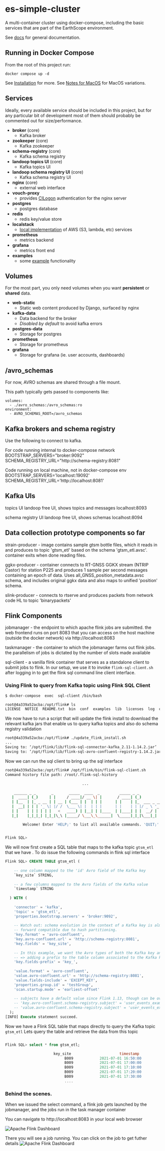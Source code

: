 # es-simple-cluster

A multi-container cluster using docker-compose, including the basic services that are part of the EarthScope environment.

See [docs](docs/) for general documentation.

## Running in Docker Compose

From the root of this project run:

    docker compose up -d

See [Installation](docs/Installation.md) for more.
See [Notes for MacOS](docs/Installation.md#notesformacos) for MacOS variations.

## Services

Ideally, every available service should be included in this project, but for any particular bit of development most of them should probably be commented out for size/performance.

- **broker** (core)
  - Kafka broker
- **zookeeper** (core)
  - Kafka zookeeper
- **schema-registry** (core)
  - Kafka schema registry
- **landoop topics UI** (core)
  - Kafka topics UI
- **landoop schema registry UI** (core)
  - Kafka schema registry UI
- **nginx** (core)
  - external web interface
- **vouch-proxy**
  - provides [CILogon](https://cilogon.org/) authentication for the nginx server
- **postgres**
  - postgres database
- **redis**
  - redis key/value store
- **localstack**
  - [local implementation](docs/localstack/) of AWS (S3, lambda, etc) services
- **prometheus**
  - metrics backend
- **grafana**
  - metrics front end
- **examples**
  - some [example](docs/example/) functionality

## Volumes

For the most part, you only need volumes when you want **persistent** or **shared** data.

- **web-static**
  - Static web content produced by Django, surfaced by nginx
- **kafka-data**
  - Data backend for the broker
  - _Disabled by default_ to avoid kafka errors
- **postgres-data**
  - Storage for postgres
- **prometheus**
  - Storage for prometheus
- **grafana**
  - Storage for grafana (ie. user accounts, dashboards)

## /avro_schemas

For now, AVRO schemas are shared through a file mount.

This path typically gets passed to components like:

    volumes:
      - ./avro_schemas:/avro_schemas:ro
    environment:
      - AVRO_SCHEMAS_ROOT=/avro_schemas

## Kafka brokers and schema registry

Use the following to connect to kafka.

For code running internal to docker-compose network
BOOTSTRAP_SERVERS="broker:9092"
SCHEMA_REGISTRY_URL="http://schema-registry:8081"

Code running on local machine, not in docker-compose env
BOOTSTRAP_SERVERS='localhost:19092'
SCHEMA_REGISTRY_URL='http://localhost:8081'

## Kafka UIs

topics UI
landoop free UI, shows topics and messages
localhost:8093

schema registry UI
landoop free UI, shows schemas
localhost:8094

## Data collection prototype components so far

strain-producer - image contains sample gtsm bottle files, which it reads in and produces to topic 'gtsm_etl' based on the schema 'gtsm_etl.avsc'.  container exits when done reading files.

ggkx-producer - container connects to RT-GNSS GGKX stream (NTRIP Castor) for station P225 and produces 1 sample per second messages containing an epoch of data.  Uses all_GNSS_position_metadata.avsc schema, and includes original ggkx data and also maps to unified 'position' schema.

slink-producer - connects to rtserve and produces packets from network code HL to topic 'binarypackets'

## Flink Components

 jobmanager - the endpoint to which apache flink jobs are submitted. the web frontend runs on port 8083 that you can access on the host machine (outside the docker network) via http://localhost:8083
 
 taskmanager - the container to which the jobmanager farms out flink jobs. the parallelism of jobs is dictated by the number of slots made available 
 
 sql-client - a vanilla flink container that serves as a standalone client to submit jobs to flink. In our setup, we use it to invoke  `flink-sql-client.sh` after logging in to get the flink sql command line client interface.

### Using Flink to query from Kafka topic using Flink SQL Client
```bash 
$ docker-compose  exec  sql-client /bin/bash

root@4a339a52acba:/opt/flink# ls
LICENSE  NOTICE  README.txt  bin  conf	examples  lib  licenses  log  opt  plugins  update_flink_install.sh
```

We now have to run a script that will update the flink install to download the relevant kafka jars that enable us to query kafka topics and also do schema registry validation

```bash
root@4a339a52acba:/opt/flink# ./update_flink_install.sh 
...
Saving to: ‘/opt/flink/lib/flink-sql-connector-kafka_2.11-1.14.2.jar’
Saving to: ‘/opt/flink/lib/flink-sql-avro-confluent-registry-1.14.2.jar’
```

Now we can run the sql client to bring up the sql interface
```bash
root@4a339a52acba:/opt/flink# /opt/flink/bin/flink-sql-client.sh
Command history file path: /root/.flink-sql-history

                                   ...
          
    ______ _ _       _       _____  ____  _         _____ _ _            _  BETA   
   |  ____| (_)     | |     / ____|/ __ \| |       / ____| (_)          | |  
   | |__  | |_ _ __ | | __ | (___ | |  | | |      | |    | |_  ___ _ __ | |_ 
   |  __| | | | '_ \| |/ /  \___ \| |  | | |      | |    | | |/ _ \ '_ \| __|
   | |    | | | | | |   <   ____) | |__| | |____  | |____| | |  __/ | | | |_ 
   |_|    |_|_|_| |_|_|\_\ |_____/ \___\_\______|  \_____|_|_|\___|_| |_|\__|
          
        Welcome! Enter 'HELP;' to list all available commands. 'QUIT;' to exit.


Flink SQL> 
```

We will now first create a SQL table that maps to the kafka topic `gtsm_etl` that we have . 
To do issue the following commands in flink sql interface

```sql
Flink SQL> CREATE TABLE gtsm_etl (
    
    -- one column mapped to the 'id' Avro field of the Kafka key
    `key_site` STRING,
    
    -- a few columns mapped to the Avro fields of the Kafka value
    `timestamp` STRING
    
  ) WITH (
  
    'connector' = 'kafka',
    'topic' = 'gtsm_etl',
    'properties.bootstrap.servers' = 'broker:9092',
  
    -- Watch out: schema evolution in the context of a Kafka key is almost never backward nor
    -- forward compatible due to hash partitioning.
    'key.format' = 'avro-confluent',
    'key.avro-confluent.url' = 'http://schema-registry:8081',
    'key.fields' = 'key_site',
  
    -- In this example, we want the Avro types of both the Kafka key and value to contain the field 'id'
    -- => adding a prefix to the table column associated to the Kafka key field avoids clashes
    'key.fields-prefix' = 'key_',
  
    'value.format' = 'avro-confluent',
    'value.avro-confluent.url' = 'http://schema-registry:8081',
    'value.fields-include' = 'EXCEPT_KEY',
    'properties.group.id' = 'testGroup',
    'scan.startup.mode' = 'earliest-offset'
     
    -- subjects have a default value since Flink 1.13, though can be overriden:
    -- 'key.avro-confluent.schema-registry.subject' = 'user_events_example2-key2',
    -- 'value.avro-confluent.schema-registry.subject' = 'user_events_example2-value2'
  );
[INFO] Execute statement succeed.

```

Now we have a Flink SQL table that maps directly to query the Kafka topic `gtsm_etl`
Lets query the table and retrieve the data from this topic

```sql

Flink SQL> select * from gtsm_etl;

                      key_site                      timestamp
                           B009            2021-07-01 16:50:00
                           B009            2021-07-01 17:00:00
                           B009            2021-07-01 17:10:00
                           B009            2021-07-01 17:20:00
                           B009            2021-07-01 17:30:00
                           ....
```

### Behind the scenes. 

When we issued the select command, a flink job gets launched by the jobmanager, and the jobs run in the task manager container

You can navigate to http://localhost:8083 in your local web browser 

![Apache Flink Dashboard](/images/flink-taskmanager.png)

There you will see a job running. You can click on the job to get futher details
 ![Apache Flink Dashboard](/images/flink-taskmanager-running-job.png)

